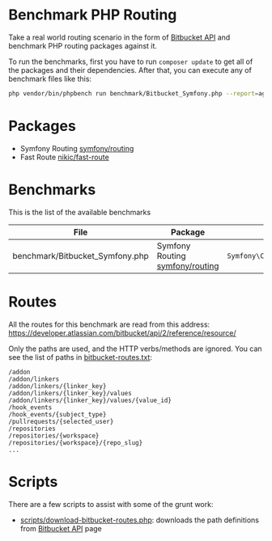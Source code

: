 # Benchmark PHP Routing

Take a real world routing scenario in the form of [Bitbucket API](https://developer.atlassian.com/bitbucket/api/2/reference/resource/) and benchmark PHP routing packages against it.

To run the benchmarks, first you have to run `composer update` to get all of the
packages and their dependencies. After that, you can execute any of benchmark
files like this:
```sh
php vendor/bin/phpbench run benchmark/Bitbucket_Symfony.php --report=aggregate
```

# Packages

* Symfony Routing [symfony/routing](https://github.com/symfony/routing)
* Fast Route [nikic/fast-route](https://github.com/nikic/fast-route)

# Benchmarks

This is the list of the available benchmarks

| File | Package | Strategy |
|------|---------|----------|
| benchmark/Bitbucket_Symfony.php | Symfony Routing [symfony/routing](https://github.com/symfony/routing) |  `Symfony\Component\Routing\Matcher\UrlMatcher` |


# Routes

All the routes for this benchmark are read from this address:
https://developer.atlassian.com/bitbucket/api/2/reference/resource/

Only the paths are used, and the HTTP verbs/methods are ignored.
You can see the list of paths in [bitbucket-routes.txt](bitbucket-routes.txt):

```
/addon
/addon/linkers
/addon/linkers/{linker_key}
/addon/linkers/{linker_key}/values
/addon/linkers/{linker_key}/values/{value_id}
/hook_events
/hook_events/{subject_type}
/pullrequests/{selected_user}
/repositories
/repositories/{workspace}
/repositories/{workspace}/{repo_slug}
...
```

# Scripts

There are a few scripts to assist with some of the grunt work:

* [scripts/download-bitbucket-routes.php](scripts/download-bitbucket-routes.php):
	downloads the path definitions from [Bitbucket API](https://developer.atlassian.com/bitbucket/api/2/reference/resource/) page
